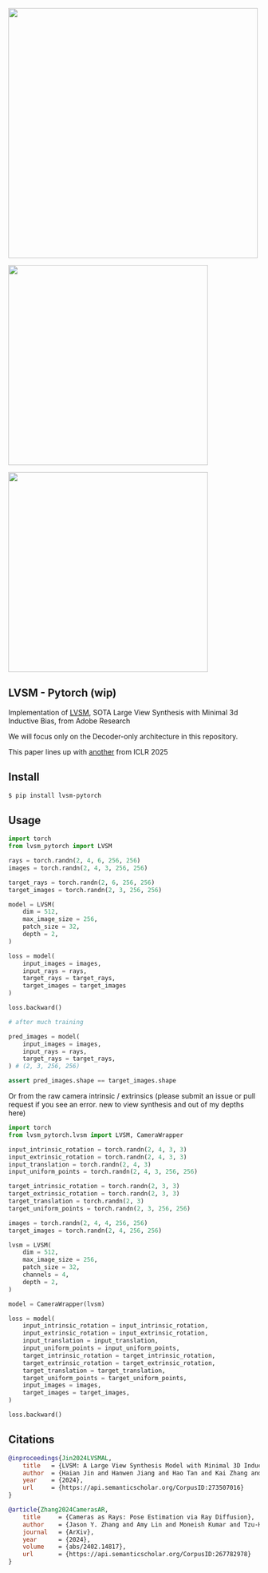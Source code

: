 <img src="./lvsm.png" width="500px"></img>

<img src="./lvsm-finding.png" width="400px"></img>

<img src="./plucker-ray.png" width="400px"></img>

## LVSM - Pytorch (wip)

Implementation of [LVSM](https://haian-jin.github.io/projects/LVSM/), SOTA Large View Synthesis with Minimal 3d Inductive Bias, from Adobe Research

We will focus only on the Decoder-only architecture in this repository.

This paper lines up with <a href="https://openreview.net/forum?id=A8Vuf2e8y6">another</a> from ICLR 2025

## Install

```bash
$ pip install lvsm-pytorch
```

## Usage

```python
import torch
from lvsm_pytorch import LVSM

rays = torch.randn(2, 4, 6, 256, 256)
images = torch.randn(2, 4, 3, 256, 256)

target_rays = torch.randn(2, 6, 256, 256)
target_images = torch.randn(2, 3, 256, 256)

model = LVSM(
    dim = 512,
    max_image_size = 256,
    patch_size = 32,
    depth = 2,
)

loss = model(
    input_images = images,
    input_rays = rays,
    target_rays = target_rays,
    target_images = target_images
)

loss.backward()

# after much training

pred_images = model(
    input_images = images,
    input_rays = rays,
    target_rays = target_rays,
) # (2, 3, 256, 256)

assert pred_images.shape == target_images.shape
```

Or from the raw camera intrinsic / extrinsics (please submit an issue or pull request if you see an error. new to view synthesis and out of my depths here)

```python
import torch
from lvsm_pytorch.lvsm import LVSM, CameraWrapper

input_intrinsic_rotation = torch.randn(2, 4, 3, 3)
input_extrinsic_rotation = torch.randn(2, 4, 3, 3)
input_translation = torch.randn(2, 4, 3)
input_uniform_points = torch.randn(2, 4, 3, 256, 256)

target_intrinsic_rotation = torch.randn(2, 3, 3)
target_extrinsic_rotation = torch.randn(2, 3, 3)
target_translation = torch.randn(2, 3)
target_uniform_points = torch.randn(2, 3, 256, 256)

images = torch.randn(2, 4, 4, 256, 256)
target_images = torch.randn(2, 4, 256, 256)

lvsm = LVSM(
    dim = 512,
    max_image_size = 256,
    patch_size = 32,
    channels = 4,
    depth = 2,
)

model = CameraWrapper(lvsm)

loss = model(
    input_intrinsic_rotation = input_intrinsic_rotation,
    input_extrinsic_rotation = input_extrinsic_rotation,
    input_translation = input_translation,
    input_uniform_points = input_uniform_points,
    target_intrinsic_rotation = target_intrinsic_rotation,
    target_extrinsic_rotation = target_extrinsic_rotation,
    target_translation = target_translation,
    target_uniform_points = target_uniform_points,
    input_images = images,
    target_images = target_images,
)

loss.backward()
```

## Citations

```bibtex
@inproceedings{Jin2024LVSMAL,
    title   = {LVSM: A Large View Synthesis Model with Minimal 3D Inductive Bias},
    author  = {Haian Jin and Hanwen Jiang and Hao Tan and Kai Zhang and Sai Bi and Tianyuan Zhang and Fujun Luan and Noah Snavely and Zexiang Xu},
    year    = {2024},
    url     = {https://api.semanticscholar.org/CorpusID:273507016}
}
```

```bibtex
@article{Zhang2024CamerasAR,
    title     = {Cameras as Rays: Pose Estimation via Ray Diffusion},
    author    = {Jason Y. Zhang and Amy Lin and Moneish Kumar and Tzu-Hsuan Yang and Deva Ramanan and Shubham Tulsiani},
    journal   = {ArXiv},
    year      = {2024},
    volume    = {abs/2402.14817},
    url       = {https://api.semanticscholar.org/CorpusID:267782978}
}
```
